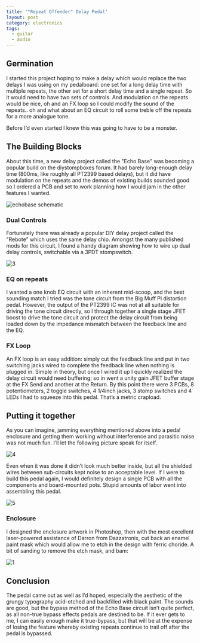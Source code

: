 ```yaml
---
title: '"Repeat Offender" Delay Pedal'
layout: post
category: electronics
tags:
  - guitar
  - audio
---
```


## Germination

I started this project hoping to make a delay which would replace the two delays I was using on my pedalboard: one set for a long delay time with multiple repeats, the other set for a short delay time and a single repeat. So it would need to have two sets of controls. And modulation on the repeats would be nice, oh and an FX loop so I could modify the sound of the repeats.. oh and what about an EQ circuit to roll some treble off the repeats for a more analogue tone.

Before I’d even started I knew this was going to have to be a monster.

## The Building Blocks

About this time, a new delay project called the "Echo Base" was becoming a popular build on the diystompboxes forum. It had barely long-enough delay time (800ms, like roughly all PT2399 based delays), but it did have modulation on the repeats and the demos of existing builds sounded good so I ordered a PCB and set to work planning how I would jam in the other features I wanted.

![echobase schematic][2]

### Dual Controls

Fortunately there was already a popular DIY delay project called the "Rebote" which uses the same delay chip. Amongst the many published mods for this circuit, I found a handy diagram showing how to wire up dual delay controls, switchable via a 3PDT stompswitch.

![3]

### EQ on repeats

I wanted a one knob EQ circuit with an inherent mid-scoop, and the best sounding match I tried was the tone circuit from the Big Muff Pi distortion pedal. However, the output of the PT2399 IC was not at all suitable for driving the tone circuit directly, so I through together a single stage JFET boost to drive the tone circuit and protect the delay circuit from being loaded down by the impedance mismatch between the feedback line and the EQ.

### FX Loop

An FX loop is an easy addition: simply cut the feedback line and put in two switching jacks wired to complete the feedback line when nothing is plugged in. Simple in theory, but once I wired it up I quickly realized the delay circuit would need buffering; so in went a unity gain JFET buffer stage at the FX Send and another at the Return. By this point there were 3 PCBs, 8 potentiometers, 2 toggle switches, 4 1/4inch jacks, 3 stomp switches and 4 LEDs I had to squeeze into this pedal. That’s a metric crapload.

## Putting it together

As you can imagine, jamming everything mentioned above into a pedal enclosure and getting them working without interference and parasitic noise was not much fun. I’ll let the following picture speak for itself.

![4]

Even when it was done it didn’t look much better inside, but all the shielded wires between sub-circuits kept noise to an acceptable level. If I were to build this pedal again, I would definitely design a single PCB with all the components and board-mounted pots. Stupid amounts of labor went into assembling this pedal.

![5]

### Enclosure

I designed the enclosure artwork in Photoshop, then with the most excellent laser-powered assistance of Darron from Dazzatronix, cut back an enamel paint mask which would allow me to etch in the design with ferric choride. A bit of sanding to remove the etch mask, and bam:

![1]


## Conclusion

The pedal came out as well as I’d hoped, especially the aesthetic of the grungy typography acid-etched and backfilled with black paint. The sounds are good, but the bypass method of the Echo Base circuit isn’t quite perfect, as all non-true bypass effects pedals are destined to be. If it ever gets to me, I can easily enough make it true-bypass, but that will be at the expense of losing the feature whereby existing repeats continue to trail off after the pedal is bypassed.


 [1]: /img/delay/final.jpg
 [2]: /img/delay/echobase.png
 [3]: /img/delay/dualdelay.jpg
 [4]: /img/delay/debug.jpg
 [5]: /img/delay/guts.jpg


